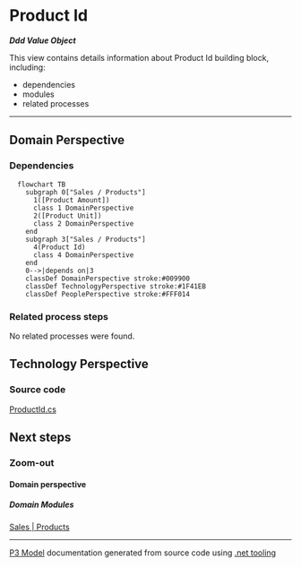 ﻿
# Product Id

***Ddd Value Object***  

This view contains details information about Product Id building block, including:
- dependencies
- modules
- related processes  

---



## Domain Perspective


### Dependencies

```mermaid
  flowchart TB
    subgraph 0["Sales / Products"]
      1([Product Amount])
      class 1 DomainPerspective
      2([Product Unit])
      class 2 DomainPerspective
    end
    subgraph 3["Sales / Products"]
      4(Product Id)
      class 4 DomainPerspective
    end
    0-->|depends on|3
    classDef DomainPerspective stroke:#009900
    classDef TechnologyPerspective stroke:#1F41EB
    classDef PeoplePerspective stroke:#FFF014
```

### Related process steps

No related processes were found.  

## Technology Perspective


### Source code

[ProductId.cs](../../../../../../../Sources/Sales/Sales.DeepModel/Products/ProductId.cs)  

## Next steps


### Zoom-out


#### Domain perspective


##### Domain Modules

[Sales | Products](Products.md)  

---

[P3 Model](https://github.com/P3-model/P3-model) documentation generated from source code using [.net tooling](https://github.com/P3-model/P3-model-dotnet)
